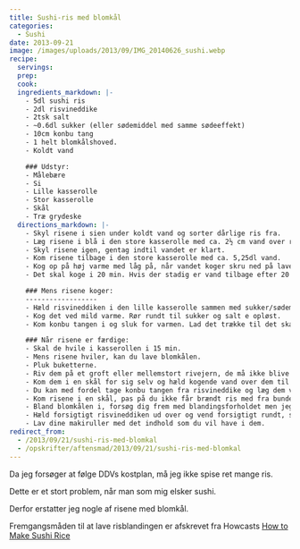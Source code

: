 ```yaml
---
title: Sushi-ris med blomkål
categories:
  - Sushi
date: 2013-09-21
image: /images/uploads/2013/09/IMG_20140626_sushi.webp
recipe:
  servings:
  prep:
  cook:
  ingredients_markdown: |-
    - 5dl sushi ris
    - 2dl risvineddike
    - 2tsk salt
    - ~0.6dl sukker (eller sødemiddel med samme sødeeffekt)
    - 10cm konbu tang
    - 1 helt blomkålshoved.
    - Koldt vand

    ### Udstyr:
    - Målebære
    - Si
    - Lille kasserolle
    - Stor kasserolle
    - Skål
    - Træ grydeske
  directions_markdown: |-
    - Skyl risene i sien under koldt vand og sorter dårlige ris fra.
    - Læg risene i blå i den store kasserolle med ca. 2½ cm vand over risene, lad dem stå i 30min.
    - Skyl risene igen, gentag indtil vandet er klart.
    - Kom risene tilbage i den store kasserolle med ca. 5,25dl vand.
    - Kog op på høj varme med låg på, når vandet koger skru ned på laveste.
    - Det skal koge i 20 min. Hvis der stadig er vand tilbage efter 20 min, lad det koge lidt længere men pas på, de brænder nemt på.

    ### Mens risene koger:
    ------------------
    - Hæld risvineddiken i den lille kasserolle sammen med sukker/sødemiddel og salt.
    - Kog det ved mild varme. Rør rundt til sukker og salt e opløst.
    - Kom konbu tangen i og sluk for varmen. Lad det trække til det skal over risene.

    ### Når risene er færdige:
    - Skal de hvile i kasserollen i 15 min.
    - Mens risene hviler, kan du lave blomkålen.
    - Pluk buketterne.
    - Riv dem på et groft eller mellemstort rivejern, de må ikke blive for fine.
    - Kom dem i en skål for sig selv og hæld kogende vand over dem til de er dækket helt af vandet.
    - Du kan med fordel tage konbu tangen fra risvineddike og læg dem ved blomkålen i mens det ligger i vandet.)
    - Kom risene i en skål, pas på du ikke får brændt ris med fra bunden, de vil ødelægge konsistensen.
    - Bland blomkålen i, forsøg dig frem med blandingsforholdet men jeg vil ikke anbefale mere end halvt ris og halvt blomkål, men er nok tættere på 1/3 blomkål.
    - Hæld forsigtigt risvineddiken ud over og vend forsigtigt rundt, så det bliver fordelt ligelidt.
    - Lav dine makiruller med det indhold som du vil have i dem.
redirect_from:
  - /2013/09/21/sushi-ris-med-blomkal
  - /opskrifter/aftensmad/2013/09/21/sushi-ris-med-blomkal
---
```


Da jeg forsøger at følge DDVs kostplan, må jeg ikke spise ret mange ris.

Dette er et stort problem, når man som mig elsker sushi.

Derfor erstatter jeg nogle af risene med blomkål.

Fremgangsmåden til at lave risblandingen er afskrevet fra Howcasts [How to Make Sushi Rice](http://www.youtube.com/watch?v=ByXX17MpcF4)
